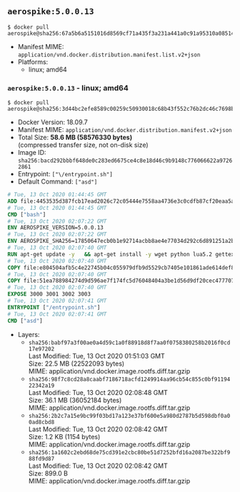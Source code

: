 ## `aerospike:5.0.0.13`

```console
$ docker pull aerospike@sha256:67a5b6a5151016d8569cf71a435f3a231a441a0c91a95310a085148e17b0fd6f
```

-	Manifest MIME: `application/vnd.docker.distribution.manifest.list.v2+json`
-	Platforms:
	-	linux; amd64

### `aerospike:5.0.0.13` - linux; amd64

```console
$ docker pull aerospike@sha256:3d44bc2efe8589c00259c50930018c68b43f552c76b2dc46c7698b703a45b3d4
```

-	Docker Version: 18.09.7
-	Manifest MIME: `application/vnd.docker.distribution.manifest.v2+json`
-	Total Size: **58.6 MB (58576330 bytes)**  
	(compressed transfer size, not on-disk size)
-	Image ID: `sha256:bacd292bbbf648de0c283ed6675ce4c8e18d46c9b9148c776066622a97262861`
-	Entrypoint: `["\/entrypoint.sh"]`
-	Default Command: `["asd"]`

```dockerfile
# Tue, 13 Oct 2020 01:44:45 GMT
ADD file:4453535d387fcb17ead2026c72c05444e7558aa4736e3c0cdfb87cf20eaa5a9f in / 
# Tue, 13 Oct 2020 01:44:45 GMT
CMD ["bash"]
# Tue, 13 Oct 2020 02:07:22 GMT
ENV AEROSPIKE_VERSION=5.0.0.13
# Tue, 13 Oct 2020 02:07:22 GMT
ENV AEROSPIKE_SHA256=17850647ecb0b1e92714acbb8ae4e77034d292c6d891251a2bfaac3fe48bd03f
# Tue, 13 Oct 2020 02:07:40 GMT
RUN apt-get update -y   && apt-get install -y wget python lua5.2 gettext-base libcurl4-openssl-dev    && wget "https://www.aerospike.com/artifacts/aerospike-server-community/${AEROSPIKE_VERSION}/aerospike-server-community-${AEROSPIKE_VERSION}-debian9.tgz" -O aerospike-server.tgz   && echo "$AEROSPIKE_SHA256 *aerospike-server.tgz" | sha256sum -c -   && mkdir aerospike   && tar xzf aerospike-server.tgz --strip-components=1 -C aerospike   && dpkg -i aerospike/aerospike-server-*.deb   && dpkg -i aerospike/aerospike-tools-*.deb   && mkdir -p /var/log/aerospike/   && mkdir -p /var/run/aerospike/   && rm -rf aerospike-server.tgz aerospike /var/lib/apt/lists/*   && rm -rf /opt/aerospike/lib/java   && dpkg -r wget ca-certificates openssl xz-utils  && dpkg --purge wget ca-certificates openssl xz-utils  && apt-get purge -y   && apt autoremove -y
# Tue, 13 Oct 2020 02:07:40 GMT
COPY file:e804504afb5c4e22745b04c055979dfb9d5529cb7405e101861ade614def86f5 in /etc/aerospike/aerospike.template.conf 
# Tue, 13 Oct 2020 02:07:40 GMT
COPY file:51ea788984274d9d596ae7f174fc5d76048404a3be1d56d9df20cec477707497 in /entrypoint.sh 
# Tue, 13 Oct 2020 02:07:40 GMT
EXPOSE 3000 3001 3002 3003
# Tue, 13 Oct 2020 02:07:41 GMT
ENTRYPOINT ["/entrypoint.sh"]
# Tue, 13 Oct 2020 02:07:41 GMT
CMD ["asd"]
```

-	Layers:
	-	`sha256:babf97a3f00ae0a4d59c1a0f88918d8f7aa0f0758380258b2016f0cd17e97202`  
		Last Modified: Tue, 13 Oct 2020 01:51:03 GMT  
		Size: 22.5 MB (22522093 bytes)  
		MIME: application/vnd.docker.image.rootfs.diff.tar.gzip
	-	`sha256:98f7c8cd28a8caabf7186718acfd1249914aa96cb54c855c0bf9119422342a19`  
		Last Modified: Tue, 13 Oct 2020 02:08:48 GMT  
		Size: 36.1 MB (36052184 bytes)  
		MIME: application/vnd.docker.image.rootfs.diff.tar.gzip
	-	`sha256:2b2c7a15e9bc99f03bd17a123e37bf600e5a980d2787b5d598dbf0a00ad8cbd8`  
		Last Modified: Tue, 13 Oct 2020 02:08:42 GMT  
		Size: 1.2 KB (1154 bytes)  
		MIME: application/vnd.docker.image.rootfs.diff.tar.gzip
	-	`sha256:1a1602c2ebd68de75cd391e2cbc80be51d7252bfd16a2087be322bf988fd9d87`  
		Last Modified: Tue, 13 Oct 2020 02:08:42 GMT  
		Size: 899.0 B  
		MIME: application/vnd.docker.image.rootfs.diff.tar.gzip
